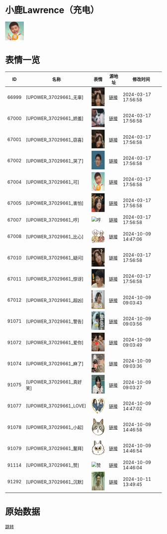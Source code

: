 # 小鹿Lawrence（充电）

<img src="./cover.png" height="60" alt="cover" />

# 表情一览

|ID|名称|表情|源地址|修改时间|
|----|----|----|----|----|
|66999|[UPOWER_37029661_无辜]|<img src="./pic/066999_%5BUPOWER_37029661_无辜%5D.png" height="60" alt="无辜"/>|[链接](https://i0.hdslb.com/bfs/garb/e610ee4de75885df69a13dc00ff9b00d4a276d70.png)|2024-03-17 17:56:58|
|67000|[UPOWER_37029661_娇羞]|<img src="./pic/067000_%5BUPOWER_37029661_娇羞%5D.png" height="60" alt="娇羞"/>|[链接](https://i0.hdslb.com/bfs/garb/696b64502c87120563612f1851f12e4bbdd1020c.png)|2024-03-17 17:56:58|
|67001|[UPOWER_37029661_窃喜]|<img src="./pic/067001_%5BUPOWER_37029661_窃喜%5D.png" height="60" alt="窃喜"/>|[链接](https://i0.hdslb.com/bfs/garb/b7196e2e58f98ac79124b7accfee23d4350b0c7e.png)|2024-03-17 17:56:58|
|67002|[UPOWER_37029661_哭了]|<img src="./pic/067002_%5BUPOWER_37029661_哭了%5D.png" height="60" alt="哭了"/>|[链接](https://i0.hdslb.com/bfs/garb/57afee7b0abf0cb37e1dc03d694401dcab57e336.png)|2024-03-17 17:56:58|
|67004|[UPOWER_37029661_可]|<img src="./pic/067004_%5BUPOWER_37029661_可%5D.png" height="60" alt="可"/>|[链接](https://i0.hdslb.com/bfs/garb/ca5700d2d1c72590bad21b19e4904e2b7bbe999e.png)|2024-03-17 17:56:58|
|67005|[UPOWER_37029661_害怕]|<img src="./pic/067005_%5BUPOWER_37029661_害怕%5D.png" height="60" alt="害怕"/>|[链接](https://i0.hdslb.com/bfs/garb/d91a04f4532d9f1c74157e052842dcd9e659373b.png)|2024-03-17 17:56:58|
|67007|[UPOWER_37029661_哼]|<img src="./pic/067007_%5BUPOWER_37029661_哼%5D.png" height="60" alt="哼"/>|[链接](https://i0.hdslb.com/bfs/garb/d73b7ad25cecd028c79012a428f75ea349834c68.png)|2024-03-17 17:56:58|
|67008|[UPOWER_37029661_比心]|<img src="./pic/067008_%5BUPOWER_37029661_比心%5D.png" height="60" alt="比心"/>|[链接](https://i0.hdslb.com/bfs/garb/09322d48d4f4b4045fd861e41fb8f3ab0f891190.png)|2024-10-09 14:47:06|
|67010|[UPOWER_37029661_疑问]|<img src="./pic/067010_%5BUPOWER_37029661_疑问%5D.png" height="60" alt="疑问"/>|[链接](https://i0.hdslb.com/bfs/garb/8335cd888c1c2f6f1be3aa33e95b3037761b4ec1.png)|2024-03-17 17:56:58|
|67011|[UPOWER_37029661_惊讶]|<img src="./pic/067011_%5BUPOWER_37029661_惊讶%5D.png" height="60" alt="惊讶"/>|[链接](https://i0.hdslb.com/bfs/garb/a14a933029c6012d4a0e14883e6eae0cb3873d8d.png)|2024-03-17 17:56:58|
|67012|[UPOWER_37029661_超凶]|<img src="./pic/067012_%5BUPOWER_37029661_超凶%5D.png" height="60" alt="超凶"/>|[链接](https://i0.hdslb.com/bfs/garb/3cd70ec57fea4e903f485f752f16adc05af04b94.png)|2024-10-09 09:03:43|
|91071|[UPOWER_37029661_警告]|<img src="./pic/091071_%5BUPOWER_37029661_警告%5D.png" height="60" alt="警告"/>|[链接](https://i0.hdslb.com/bfs/garb/b90e937c069d2b5cacaa522dc940c4e9af8f8953.png)|2024-10-09 09:03:56|
|91072|[UPOWER_37029661_爱你]|<img src="./pic/091072_%5BUPOWER_37029661_爱你%5D.png" height="60" alt="爱你"/>|[链接](https://i0.hdslb.com/bfs/garb/dad7d20868019f07f88a9cb4c8aaf627b85def32.png)|2024-10-09 09:03:49|
|91074|[UPOWER_37029661_麻了]|<img src="./pic/091074_%5BUPOWER_37029661_麻了%5D.png" height="60" alt="麻了"/>|[链接](https://i0.hdslb.com/bfs/garb/8951990bb4493e8c578dadd780c82f94be843e78.png)|2024-10-09 09:03:36|
|91075|[UPOWER_37029661_真好笑]|<img src="./pic/091075_%5BUPOWER_37029661_真好笑%5D.png" height="60" alt="真好笑"/>|[链接](https://i0.hdslb.com/bfs/garb/386c7ecf3b6e5fc98fe4c8301efcca24d68e4862.png)|2024-10-09 09:03:27|
|91077|[UPOWER_37029661_LOVE]|<img src="./pic/091077_%5BUPOWER_37029661_LOVE%5D.png" height="60" alt="LOVE"/>|[链接](https://i0.hdslb.com/bfs/garb/e8dc202a1cbd5a50cca72fab561e0957a7e77f7e.png)|2024-10-09 14:47:02|
|91078|[UPOWER_37029661_小起]|<img src="./pic/091078_%5BUPOWER_37029661_小起%5D.png" height="60" alt="小起"/>|[链接](https://i0.hdslb.com/bfs/garb/8b11db66c29469f8cda481f8cf0710e3a4eeaf29.png)|2024-10-09 14:46:58|
|91079|[UPOWER_37029661_鳌拜]|<img src="./pic/091079_%5BUPOWER_37029661_鳌拜%5D.png" height="60" alt="鳌拜"/>|[链接](https://i0.hdslb.com/bfs/garb/fa0567d7e5705773f96f139d0618dcf506a03974.png)|2024-10-09 14:46:54|
|91114|[UPOWER_37029661_赞]|<img src="./pic/091114_%5BUPOWER_37029661_赞%5D.png" height="60" alt="赞"/>|[链接](https://i0.hdslb.com/bfs/garb/db674207c2cbd4a0e883b91487623a4d834d69ef.png)|2024-10-09 14:46:04|
|91292|[UPOWER_37029661_沉默]|<img src="./pic/091292_%5BUPOWER_37029661_沉默%5D.png" height="60" alt="沉默"/>|[链接](https://i0.hdslb.com/bfs/garb/a59644e507349a4e9b3bab45a83231c2fbb50549.png)|2024-10-11 13:49:45|

# 原始数据

[跳转](./raw.json)

